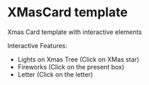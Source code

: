 # XMasCard template
Xmas Card template with interactive elements

Interactive Features:
- Lights on Xmas Tree (Click on XMas star)
- Fireworks (Click on the present box)
- Letter (Click on the letter)
